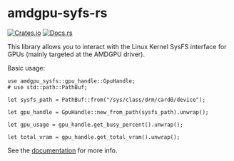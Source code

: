 # amdgpu-syfs-rs
[![Crates.io](https://img.shields.io/crates/v/amdgpu-sysfs)](https://crates.io/crates/amdgpu-sysfs)
[![Docs.rs](https://docs.rs/amdgpu-sysfs/badge.svg)](https://docs.rs/amdgpu-sysfs/)

This library allows you to interact with the Linux Kernel SysFS interface for GPUs (mainly targeted at the AMDGPU driver). 

Basic usage:

```rust,no_run
use amdgpu_sysfs::gpu_handle::GpuHandle;
# use std::path::PathBuf;

let sysfs_path = PathBuf::from("/sys/class/drm/card0/device");

let gpu_handle = GpuHandle::new_from_path(sysfs_path).unwrap();
    
let gpu_usage = gpu_handle.get_busy_percent().unwrap();
    
let total_vram = gpu_handle.get_total_vram().unwrap(); 
```

See the [documentation](https://docs.rs/amdgpu-sysfs/) for more info.
